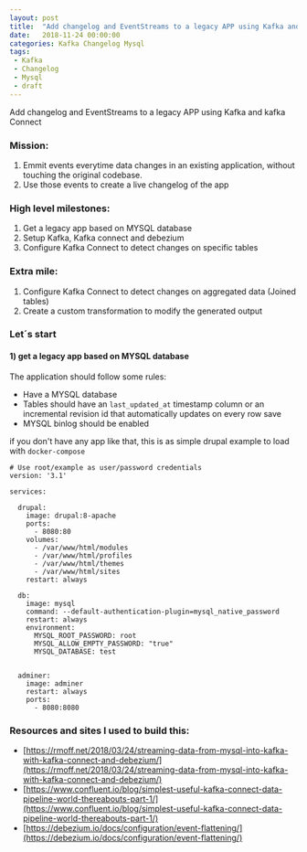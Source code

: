 ```yaml
---
layout: post
title:  "Add changelog and EventStreams to a legacy APP using Kafka and kafka Connect"
date:   2018-11-24 00:00:00
categories: Kafka Changelog Mysql
tags:
 - Kafka
 - Changelog
 - Mysql
 - draft
---
```



Add changelog and EventStreams to a legacy APP using Kafka and kafka Connect

### Mission: 

1. Emmit events everytime data changes in an existing application, without touching the original codebase.
2. Use those events to create a live changelog of the app

### High level milestones:

1. Get a legacy app based on MYSQL database
2. Setup Kafka, Kafka connect and debezium
3. Configure Kafka Connect to detect changes on specific tables 

### Extra mile: 

1. Configure Kafka Connect to detect changes on aggregated data (Joined tables)
2. Create a custom transformation to modify the generated output

### Let´s start

#### 1) get a legacy app based on MYSQL database

The application should follow some rules:

* Have a MYSQL database
* Tables should have an `last_updated_at` timestamp column or an incremental revision id that automatically updates on every row save
* MYSQL binlog should be enabled

if you don't have any app like that, this is as simple drupal example to load with `docker-compose`

    # Use root/example as user/password credentials
    version: '3.1'
    
    services:
    
      drupal:
        image: drupal:8-apache
        ports:
          - 8080:80
        volumes:
          - /var/www/html/modules
          - /var/www/html/profiles
          - /var/www/html/themes
          - /var/www/html/sites
        restart: always
    
      db:
        image: mysql
        command: --default-authentication-plugin=mysql_native_password
        restart: always
        environment:
          MYSQL_ROOT_PASSWORD: root
          MYSQL_ALLOW_EMPTY_PASSWORD: "true"
          MYSQL_DATABASE: test
    
    
      adminer:
        image: adminer
        restart: always
        ports:
          - 8080:8080
      
      

### Resources and sites I used to build this:

* [https://rmoff.net/2018/03/24/streaming-data-from-mysql-into-kafka-with-kafka-connect-and-debezium/](https://rmoff.net/2018/03/24/streaming-data-from-mysql-into-kafka-with-kafka-connect-and-debezium/)
* [https://www.confluent.io/blog/simplest-useful-kafka-connect-data-pipeline-world-thereabouts-part-1/](https://www.confluent.io/blog/simplest-useful-kafka-connect-data-pipeline-world-thereabouts-part-1/)
* [https://debezium.io/docs/configuration/event-flattening/](https://debezium.io/docs/configuration/event-flattening/)